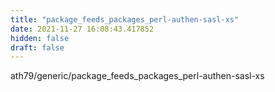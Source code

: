 ```yaml
---
title: "package_feeds_packages_perl-authen-sasl-xs"
date: 2021-11-27 16:08:43.417852
hidden: false
draft: false
---
```


ath79/generic/package_feeds_packages_perl-authen-sasl-xs

